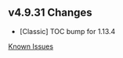 ## v4.9.31 Changes

* [Classic] TOC bump for 1.13.4

[Known Issues](http://support.tradeskillmaster.com/display/KB/TSM4+Currently+Known+Issues)
